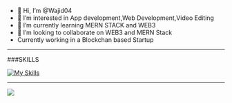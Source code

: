 - 👋 Hi, I’m @Wajid04
- 👀 I’m interested in App development,Web Development,Video Editing
- 🌱 I’m currently learning MERN STACK and WEB3 
- 💞️ I’m looking to collaborate on WEB3 and MERN Stack
- Currently working in a Blockchan based Startup

<hr/>

###SKILLS

[![My Skills](https://skillicons.dev/icons?i=js,html,css,c,cpp,git,github,java,mongodb,mysql,nextjs,react,nodejs)](https://skillicons.dev)

<hr/>

![](http://github-profile-summary-cards.vercel.app/api/cards/profile-details?username=Wajid04&theme=nord_dark)
